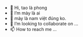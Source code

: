 - 👋 Hi, tao là phong
- 👀 I’m mày là ai
- 🌱 mày là nam việt đúng ko.
- 💞️ I’m looking to collaborate on ...
- 📫 How to reach me ...

<!---
hadbakh/hadbakh is a ✨ special ✨ repository because its `README.md` (this file) appears on your GitHub profile.
You can click the Preview link to take a look at your changes.
--->
